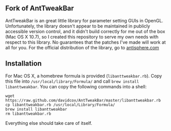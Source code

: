 ## Fork of AntTweakBar

AntTweakBar is an great little library for parameter setting GUIs in OpenGL.  Unfortunately, the library doesn't appear to be maintained in publicly accessible version control, and it didn't build correctly for me out of the box (Mac OS X 10.7), so I created this repository to serve my own needs with respect to this library. No guarantees that the patches I've made will work at all for you.  For the official distribution of the library, go to [antisphere.com](antisphere.com)

## Installation

For Mac OS X, a homebrew formula is provided (`libanttweakbar.rb`).  Copy this file into `/usr/local/library/Formula/` and call `brew install libanttweakbar`.  You can copy the following commands into a shell:

    wget https://raw.github.com/davidcox/AntTweakBar/master/libanttweakbar.rb
    cp libanttweakbar.rb /usr/local/Library/Formula/
    brew install libanttweakbar
    rm libanttweakbar.rb

Everything else should take care of itself.